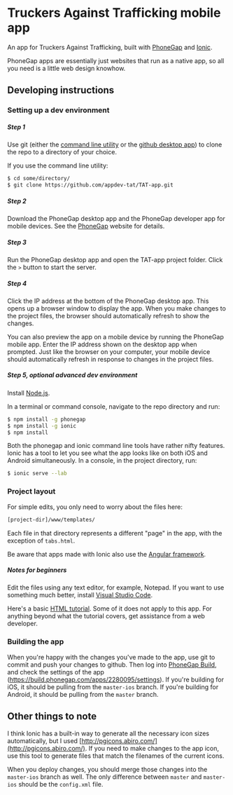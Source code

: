 # Truckers Against Trafficking mobile app

An app for Truckers Against Trafficking, built with [PhoneGap](http://phonegap.com/) and [Ionic](http://ionicframework.com/).

PhoneGap apps are essentially just websites that run as a native app, so all you need is a little web design knowhow.

## Developing instructions

### Setting up a dev environment

##### Step 1

Use git (either the [command line utility](https://git-scm.com/) or the [github desktop app](https://desktop.github.com/)) to clone the repo to a directory of your choice.

If you use the command line utility:

```sh
$ cd some/directory/
$ git clone https://github.com/appdev-tat/TAT-app.git
```

##### Step 2

Download the PhoneGap desktop app and the PhoneGap developer app for mobile devices. See the [PhoneGap](http://phonegap.com/) website for details.

##### Step 3

Run the PhoneGap desktop app and open the TAT-app project folder. Click the `>` button to start the server.

##### Step 4

Click the IP address at the bottom of the PhoneGap desktop app. This opens up a browser window to display the app. When you make changes to the project files, the browser should automatically refresh to show the changes.

You can also preview the app on a mobile device by running the PhoneGap mobile app. Enter the IP address shown on the desktop app when prompted. Just like the browser on your computer, your mobile device should automatically refresh in response to changes in the project files.

##### Step 5, optional advanced dev environment

Install [Node.js](https://nodejs.org/en/).

In a terminal or command console, navigate to the repo directory and run:

```sh
$ npm install -g phonegap
$ npm install -g ionic
$ npm install
```

Both the phonegap and ionic command line tools have rather nifty features. Ionic has a tool to let you see what the app looks like on both iOS and Android simultaneously. In a console, in the project directory, run:

```sh
$ ionic serve --lab
```

### Project layout

For simple edits, you only need to worry about the files here:

```sh
[project-dir]/www/templates/
```

Each file in that directory represents a different "page" in the app, with the exception of `tabs.html`.

Be aware that apps made with Ionic also use the [Angular framework](https://angularjs.org/).

##### Notes for beginners

Edit the files using any text editor, for example, Notepad. If you want to use something much better, install [Visual Studio Code](https://code.visualstudio.com).

Here's a basic [HTML tutorial](http://www.w3schools.com/html/). Some of it does not apply to this app. For anything beyond what the tutorial covers, get assistance from a web developer.

### Building the app

When you're happy with the changes you've made to the app, use git to commit and push your changes to github. Then log into [PhoneGap Build](https://build.phonegap.com/), and check the settings of the app (https://build.phonegap.com/apps/2280095/settings). If you're building for iOS, it should be pulling from the `master-ios` branch. If you're building for Android, it should be pulling from the `master` branch.

## Other things to note

I think Ionic has a built-in way to generate all the necessary icon sizes automatically, but I used [http://pgicons.abiro.com/](http://pgicons.abiro.com/). If you need to make changes to the app icon, use this tool to generate files that match the filenames of the current icons.

When you deploy changes, you should merge those changes into the `master-ios` branch as well. The only difference between `master` and `master-ios` should be the `config.xml` file.